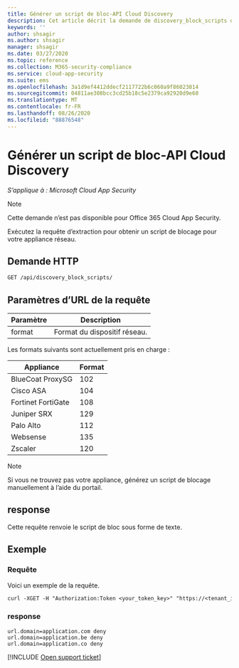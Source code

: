 ```yaml
---
title: Générer un script de bloc-API Cloud Discovery
description: Cet article décrit la demande de discovery_block_scripts dans l’API Cloud Discovery de Cloud App Security.
keywords: ''
author: shsagir
ms.author: shsagir
manager: shsagir
ms.date: 03/27/2020
ms.topic: reference
ms.collection: M365-security-compliance
ms.service: cloud-app-security
ms.suite: ems
ms.openlocfilehash: 3a1d9ef4412ddecf2117722b6c060a9f86023814
ms.sourcegitcommit: 04811ae308bcc3cd25b18c5e2379ca92920d9e60
ms.translationtype: MT
ms.contentlocale: fr-FR
ms.lasthandoff: 08/26/2020
ms.locfileid: "88876548"
---
```

# <a name="generate-block-script---cloud-discovery-api"></a>Générer un script de bloc-API Cloud Discovery

*S’applique à : Microsoft Cloud App Security*

> [!NOTE]
> Cette demande n’est pas disponible pour Office 365 Cloud App Security.

Exécutez la requête d’extraction pour obtenir un script de blocage pour votre appliance réseau.

## <a name="http-request"></a>Demande HTTP

```rest
GET /api/discovery_block_scripts/
```

## <a name="request-url-parameters"></a>Paramètres d’URL de la requête

| Paramètre | Description |
| --- | --- |
| format | Format du dispositif réseau. |

Les formats suivants sont actuellement pris en charge :

| Appliance | Format |
| --- | --- |
| BlueCoat ProxySG | 102 |
| Cisco ASA | 104 |
| Fortinet FortiGate | 108 |
| Juniper SRX | 129 |
| Palo Alto | 112 |
| Websense | 135 |
| Zscaler | 120 |

> [!NOTE]
> Si vous ne trouvez pas votre appliance, générez un script de blocage manuellement à l’aide du portail.

## <a name="response"></a>response

Cette requête renvoie le script de bloc sous forme de texte.

## <a name="example"></a>Exemple

### <a name="request"></a>Requête

Voici un exemple de la requête.

```rest
curl -XGET -H "Authorization:Token <your_token_key>" "https://<tenant_id>.<tenant_region>.contoso.com/api/discovery_block_scripts/?format=102&type=banned"
```

### <a name="response"></a>response

```text
url.domain=application.com deny
url.domain=application.be deny
url.domain=application.co deny
```

[!INCLUDE [Open support ticket](includes/support.md)]
